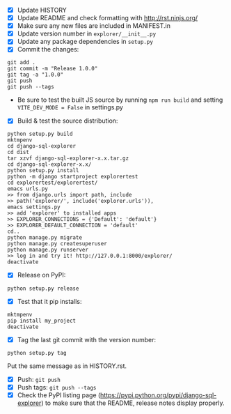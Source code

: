 - [x] Update HISTORY
- [x] Update README and check formatting with http://rst.ninjs.org/
- [x] Make sure any new files are included in MANIFEST.in
- [x] Update version number in `explorer/__init__.py`
- [x] Update any package dependencies in `setup.py`
- [x] Commit the changes:
```
git add .
git commit -m "Release 1.0.0"
git tag -a "1.0.0"
git push
git push --tags
```

- Be sure to test the built JS source by running `npm run build` and setting `VITE_DEV_MODE = False` in settings.py

- [x] Build & test the source distribution:
```
python setup.py build
mktmpenv
cd django-sql-explorer
cd dist
tar xzvf django-sql-explorer-x.x.tar.gz
cd django-sql-explorer-x.x/
python setup.py install
python -m django startproject explorertest
cd explorertest/explorertest/
emacs urls.py
>> from django.urls import path, include
>> path('explorer/', include('explorer.urls')),
emacs settings.py
>> add 'explorer' to installed apps
>> EXPLORER_CONNECTIONS = {'Default': 'default'}
>> EXPLORER_DEFAULT_CONNECTION = 'default'
cd..
python manage.py migrate
python manage.py createsuperuser
python manage.py runserver
>> log in and try it! http://127.0.0.1:8000/explorer/
deactivate
```

- [x] Release on PyPI:
```
python setup.py release
```

- [x] Test that it pip installs:
```
mktmpenv
pip install my_project
deactivate
```

- [x] Tag the last git commit with the version number:
```
python setup.py tag
```

  Put the same message as in HISTORY.rst.
- [x] Push: `git push`
- [x] Push tags: `git push --tags`
- [x] Check the PyPI listing page (https://pypi.python.org/pypi/django-sql-explorer) to make sure that the README, release notes display properly.
